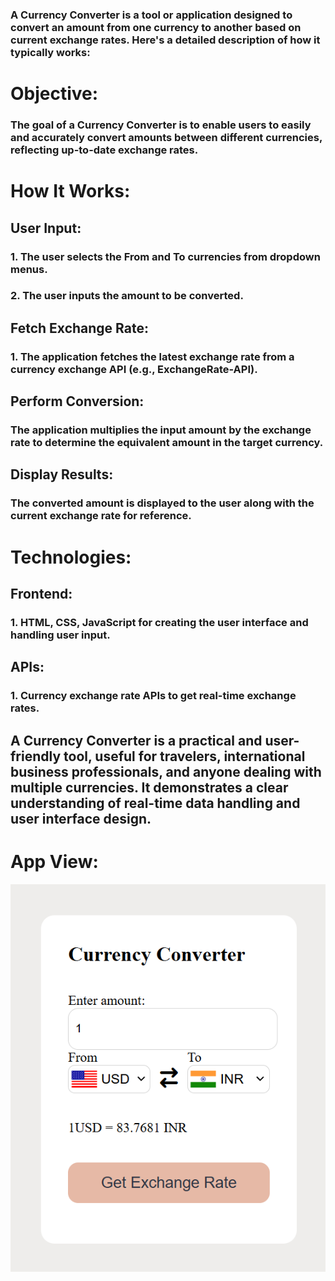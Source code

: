 <h3>A Currency Converter is a tool or application designed to convert an amount from one currency to another based on current exchange rates. Here's a detailed description of how it typically works: </h3>
<h1>Objective: </h1>
<h3>The goal of a Currency Converter is to enable users to easily and accurately convert amounts between different currencies, reflecting up-to-date exchange rates. </h3>

<h1>How It Works: </h1>
<h2>User Input: </h2>
<h3>1. The user selects the From and To currencies from dropdown menus. </h3>
<h3>2. The user inputs the amount to be converted.</h3>
<h2>Fetch Exchange Rate: </h2>
<h3>1. The application fetches the latest exchange rate from a currency exchange API (e.g., ExchangeRate-API).</h3>
<h2>Perform Conversion: </h2>
<h3>The application multiplies the input amount by the exchange rate to determine the equivalent amount in the target currency. </h3>
<h2>Display Results: </h2>
<h3>The converted amount is displayed to the user along with the current exchange rate for reference.</h3>
<h1>Technologies: </h1>
<h2>Frontend: </h2>
<h3>1. HTML, CSS, JavaScript for creating the user interface and handling user input.</h3>
<h2>APIs: </h2>
<h3>1. Currency exchange rate APIs to get real-time exchange rates. </h3>

<h2>A Currency Converter is a practical and user-friendly tool, useful for travelers, international business professionals, and anyone dealing with multiple currencies. It demonstrates a clear understanding of real-time data handling and user interface design.</h2>

<h1>App View: </h1>
<img src="/app-view.png">
